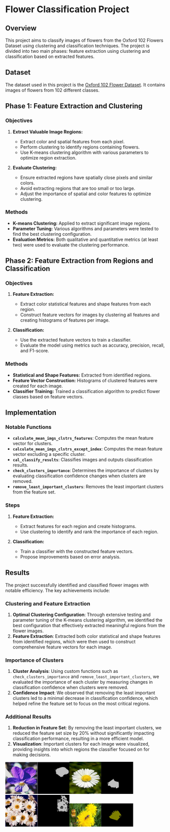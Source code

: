 # Flower Classification Project

## Overview

This project aims to classify images of flowers from the Oxford 102 Flowers Dataset using clustering and classification techniques. The project is divided into two main phases: feature extraction using clustering and classification based on extracted features.

## Dataset

The dataset used in this project is the [Oxford 102 Flower Dataset](https://www.robots.ox.ac.uk/~vgg/data/flowers/). It contains images of flowers from 102 different classes.

## Phase 1: Feature Extraction and Clustering

### Objectives
   
1. **Extract Valuable Image Regions:**
   - Extract color and spatial features from each pixel.
   - Perform clustering to identify regions containing flowers.
   - Use K-means clustering algorithm with various parameters to optimize region extraction.

2. **Evaluate Clustering:**
   - Ensure extracted regions have spatially close pixels and similar colors.
   - Avoid extracting regions that are too small or too large.
   - Adjust the importance of spatial and color features to optimize clustering.

### Methods

- **K-means Clustering:** Applied to extract significant image regions.
- **Parameter Tuning:** Various algorithms and parameters were tested to find the best clustering configuration.
- **Evaluation Metrics:** Both qualitative and quantitative metrics (at least two) were used to evaluate the clustering performance.

## Phase 2: Feature Extraction from Regions and Classification

### Objectives

1. **Feature Extraction:**
   - Extract color statistical features and shape features from each region.
   - Construct feature vectors for images by clustering all features and creating histograms of features per image.

2. **Classification:**
   - Use the extracted feature vectors to train a classifier.
   - Evaluate the model using metrics such as accuracy, precision, recall, and F1-score.

### Methods

- **Statistical and Shape Features:** Extracted from identified regions.
- **Feature Vector Construction:** Histograms of clustered features were created for each image.
- **Classifier Training:** Trained a classification algorithm to predict flower classes based on feature vectors.

## Implementation

### Notable Functions

- **`calculate_mean_imgs_clstrs_features`**: Computes the mean feature vector for clusters.
- **`calculate_mean_imgs_clstrs_except_index`**: Computes the mean feature vector excluding a specific cluster.
- **`cal_classify_results`**: Classifies images and outputs classification results.
- **`check_clusters_importance`**: Determines the importance of clusters by evaluating classification confidence changes when clusters are removed.
- **`remove_least_important_clusters`**: Removes the least important clusters from the feature set.

### Steps

1. **Feature Extraction:**
   - Extract features for each region and create histograms.
   - Use clustering to identify and rank the importance of each region.

2. **Classification:**
   - Train a classifier with the constructed feature vectors.
   - Propose improvements based on error analysis.

## Results

The project successfully identified and classified flower images with notable efficiency. The key achievements include:

### Clustering and Feature Extraction
1. **Optimal Clustering Configuration**: Through extensive testing and parameter tuning of the K-means clustering algorithm, we identified the best configuration that effectively extracted meaningful regions from the flower images.
2. **Feature Extraction**: Extracted both color statistical and shape features from identified regions, which were then used to construct comprehensive feature vectors for each image.

### Importance of Clusters
1. **Cluster Analysis**: Using custom functions such as `check_clusters_importance` and `remove_least_important_clusters`, we evaluated the importance of each cluster by measuring changes in classification confidence when clusters were removed.
2. **Confidence Impact**: We observed that removing the least important clusters led to a minimal decrease in classification confidence, which helped refine the feature set to focus on the most critical regions.

### Additional Results
1. **Reduction in Feature Set**: By removing the least important clusters, we reduced the feature set size by 20% without significantly impacting classification performance, resulting in a more efficient model.
2. **Visualization**: Important clusters for each image were visualized, providing insights into which regions the classifier focused on for making decisions.

<img src="./images/2.png" width="40%" height="40%"><img src="./images/4.png" width="40%" height="40%">
<img src="./images/3.png" width="40%" height="40%"><img src="./images/5.png" width="40%" height="40%">
